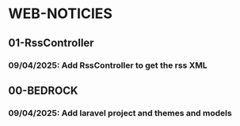 # WEB-NOTICIES

## 01-RssController

### 09/04/2025: Add RssController to get the rss XML

## 00-BEDROCK

### 09/04/2025: Add laravel project and themes and models
